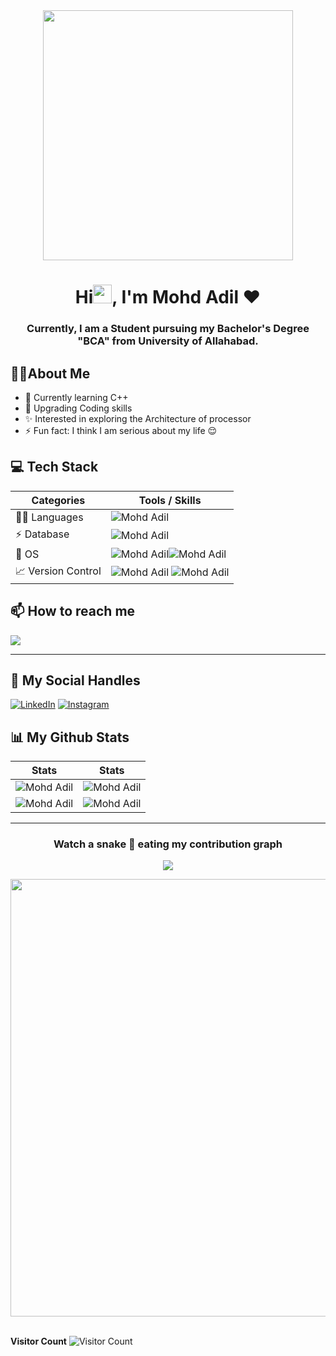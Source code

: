 <div align="center">
<img src="https://i.pinimg.com/originals/e8/f4/53/e8f453469a3ec97ecd354df465d73913.gif" width="400px" />
</div>
<h1 align="center">Hi<img src="https://raw.githubusercontent.com/MartinHeinz/MartinHeinz/master/wave.gif" width="30px">, I'm Mohd Adil ❤️</h1>


<h3 align="center">Currently, I am a Student pursuing my Bachelor's Degree "BCA" from University of Allahabad.</h3>

## :man_technologist:About Me
- 🌱 Currently learning C++ 
- 🏫 Upgrading Coding skills
- ✨ Interested in exploring the Architecture of processor 
- ⚡ Fun fact: I think I am serious about my life 😌

## 💻 Tech Stack 

| Categories      | Tools / Skills |
| ----------- | ----------- |
| 👩‍💻 Languages  | ![Mohd Adil](https://img.shields.io/badge/java-%23ED8B00.svg?&style=for-the-badge&logo=java&logoColor=white)  |
| ⚡ Database   | ![Mohd Adil](https://img.shields.io/badge/MySQL-005C84?style=for-the-badge&logo=mysql&logoColor=white)    |
| 📱 OS         | ![Mohd Adil](https://img.shields.io/badge/Android-3DDC84?style=for-the-badge&logo=android&logoColor=white)![Mohd Adil](https://img.shields.io/badge/Linux-F05032?style=for-the-badge&logo=Linux&logoColor=white)|
| 📈 Version Control | ![Mohd Adil](https://img.shields.io/badge/Git-F05032?style=for-the-badge&logo=git&logoColor=white) ![Mohd Adil](https://img.shields.io/badge/GitHub-181717?style=for-the-badge&logo=github&logoColor=white)  |
## 📫 How to reach me

[![](https://img.shields.io/badge/Gmail-D14836?style=for-the-badge&logo=gmail&logoColor=white)](mailto:brokenaedil@gmail.com)
  
***

## 📱 My Social Handles

[![LinkedIn](https://img.shields.io/badge/LinkedIn-0077B5?style=for-the-badge&logo=linkedin&logoColor=white)](https://www.linkedin.com/in/mohd-adil-351a2a250/)
[![Instagram](https://img.shields.io/badge/Instagram-ea3991?style=for-the-badge&logo=instagram&logoColor=white)](https://www.instagram.com/adilsiddiqui70786/)
  


## 📊 My Github Stats

 |  Stats                                                                                                                                                                                             |  Stats                                                                                                                               |
| -----------                                                                                                                                                                                        | -----------                                                                                                                          |
| ![Mohd Adil](https://github-readme-stats.vercel.app/api?username=adilsiddiqui70786&show_icons=true&theme=dark&count_private=true&text_color=F5F3E4&icon_color=F26F2D&title_color=F26F2D)          | ![Mohd Adil](https://github-readme-streak-stats.herokuapp.com/?user=adilsiddiqui70786&theme=dark&hide_border=true&background=010811&fire=F26F2D&ring=F3CCAE&stroke=F5F3E4&currStreakLabel=F26F2D&sideNums=F26F2D&sideLabels=F3CCAE)  |
| ![Mohd Adil](https://github-readme-stats.vercel.app/api/top-langs/?username=adilsiddiqui70786&layout=compact&theme=dark&langs_count=6&count_private=true&text_color=F5F3E4&title_color=F3CCAE)   | ![Mohd Adil](http://github-profile-summary-cards.vercel.app/api/cards/profile-details?username=adilsiddiqui70786&theme=gruvbox)        |


***  
 <!-- Contribution Graph-->
<h3 align="center"> Watch a snake 🐍 eating my contribution graph </h3>
<p align="center">
<img src="https://github.com/adilsiddiqui70786/adilsiddiqui70786/blob/output/github-contribution-grid-snake.svg">
</p>

<div align="center">
<img src="https://github-readme-activity-graph.cyclic.app/graph?username=adilsiddiqui70786&bg_color=e59ac2&color=403b3f&line=d04ec7&point=8d256c&area=true&hide_border=true)](https://github.com/adilsiddiqui70786/github-readme-activity-graph" width="700px"  /></div>
<br/>

**Visitor Count**
![Visitor Count](https://profile-counter.glitch.me/{adilsiddiqui70786}/count.svg)

<!--
**adilsiddiqui70786/adilsiddiqui70786** is a ✨ _special_ ✨ repository because its `README.md` (this file) appears on your GitHub profile.

Here are some ideas to get you started:

- 🔭 I’m currently working on ...
- 🌱 I’m currently learning ...
- 👯 I’m looking to collaborate on ...
- 🤔 I’m looking for help with ...
- 💬 Ask me about ...
- 📫 How to reach me: ...
- 😄 Pronouns: ...
- ⚡ Fun fact: ...
-->
